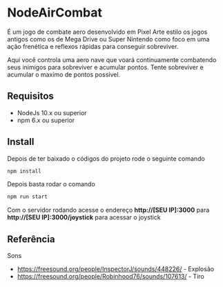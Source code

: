 # NodeAirCombat

É um jogo de combate aero desenvolvido em Pixel Arte estilo os jogos antigos como os de Mega Drive ou Super Nintendo como foco em uma ação frenética e reflexos rápidas para conseguir sobreviver.

Aqui você controla uma aero nave que voará continuamente combatendo seus inimigos para sobreviver e acumular pontos. Tente sobreviver e acumular o maxímo de pontos possível.

## Requisitos
 * NodeJs 10.x ou superior
 * npm 6.x ou superior

## Install
Depois de ter baixado o códigos do projeto rode o seguinte comando
```bash
npm install
```

Depois basta rodar o comando
```bash
npm run start
```

Com o servidor rodando acesse o endereço **http://[SEU IP]:3000** para **http://[SEU IP]:3000/joystick** para acessar o joystick

## Referência
Sons
* https://freesound.org/people/InspectorJ/sounds/448226/ - Explosão
* https://freesound.org/people/Robinhood76/sounds/107613/ - Tiro
